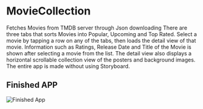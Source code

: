 
# MovieCollection

Fetches Movies from TMDB server through Json downloading 
There are three tabs that sorts Movies into Popular, Upcoming and Top Rated.
Select a movie by tapping a row on any of the tabs, then loads the detail view of that movie.
Information such as Ratings, Release Date and Title of the Movie is shown after selecting a movie from the list.
The detail view also displays a horizontal scrollable collection view of the posters and background images.
The entire app is made without using Storyboard.

## Finished APP

![Finished App](https://media.giphy.com/media/9JcL0Lo2kV4JdStbOl/giphy.gif)


